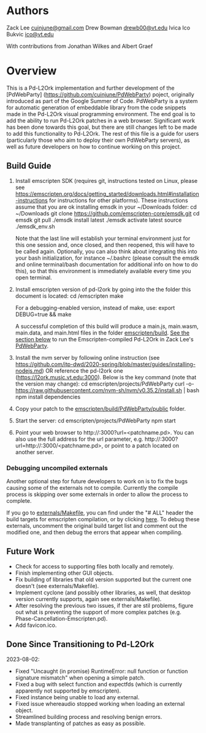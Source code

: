 # Authors
Zack Lee <cuinjune@gmail.com>
Drew Bowman <drewb00@vt.edu>
Ivica Ico Bukvic <ico@vt.edu>

With contributions from Jonathan Wilkes and Albert Graef

# Overview
This is a Pd-L2Ork implementation and further development of the [PdWebParty] (https://github.com/cuinjune/PdWebParty) poject, originally introduced as part of the Google Summer of Code. PdWebParty is a system for automatic generation of embeddable library from the code snippets made in the Pd-L2Ork visual programming environment. The end goal is to add the ability to run Pd-L2Ork patches in a web browser. Significant work has been done towards this goal, but there are still changes left to be made to add this functionality to Pd-L2Ork. The rest of this file is a guide for users (particularly those who aim to deploy their own PdWebParty servers), as well as future developers on how to continue working on this project.

## Build Guide
1. Install emscripten SDK (requires git, instructions tested on Linux, please see https://emscripten.org/docs/getting_started/downloads.html#installation-instructions for instructions for other platforms). These instructions assume that you are ok installing emsdk in your ~/Downloads folder:
		cd ~/Downloads
		git clone https://github.com/emscripten-core/emsdk.git
		cd emsdk
		git pull
		./emsdk install latest
		./emsdk activate latest
		source ./emsdk_env.sh

	Note that the last line will establish your terminal environment just for this one session and, once closed, and then reopened, this will have to be called again. Optionally, you can also think about integrating this into your bash initialization, for instance ~/.bashrc (please consult the emsdk and online terminal/bash documentation for additional info on how to do this), so that this environment is immediately available every time you open terminal.

2. Install emscripten version of pd-l2ork by going into the the folder this document is located:
		cd <pd-l2ork-git-folder>/emscripten
		make

	For a debugging-enabled version, instead of make, use:
		export DEBUG=true && make

	A successful completion of this build will produce a main.js, main.wasm, main.data, and main.html files in the folder [emscripten/build](./build). [See the section below](#How-To-Run-In-PdWebParty) to run the Emscripten-compiled Pd-L2Ork in Zack Lee's [PdWebParty](https://github.com/cuinjune/PdWebParty).

3. Install the nvm server by following online instruction (see https://github.com/itp-dwd/2020-spring/blob/master/guides/installing-nodejs.md) OR reference the pd-l2ork one (https://l2ork.music.vt.edu:3000). Below is the key command (note that the version may change):
		cd emscripten/projects/PdWebParty
		curl -o- https://raw.githubusercontent.com/nvm-sh/nvm/v0.35.2/install.sh | bash
		npm install dependencies

4. Copy your patch to the [emscripten/build/PdWebParty/public](./build/PdWebParty/public) folder.

5. Start the server:
		cd emscripten/projects/PdWebParty
		npm start

6. Point your web browser to http://<server-address>:3000?url=<patchname.pd>. You can also use the full address for the url parameter, e.g. http://<server-address>:3000?url=http://<server-address>:3000/<patchname.pd>, or point to a patch located on another server.

### Debugging uncompiled externals
Another optional step for future developers to work on is to fix the bugs causing some of the externals not to compile. Currently the compile process is skipping over some externals in order to allow the process to complete.

If you go to [externals/Makefile](../externals/Makefile), you can find under the "# ALL" header the build targets for emscripten compilation, or by clicking [here](https://github.com/pd-l2ork/Pd-L2Ork-Emscripten/blob/e420b39f7976c4f19c866f5991e2bfef8978a0d6/externals/Makefile). To debug these externals, uncomment the original build target list and comment out the modified one, and then debug the errors that appear when compiling.

## Future Work
- Check for access to supporting files both locally and remotely.
- Finish implementing other GUI objects.
- Fix building of libraries that old version supported but the current one doesn't (see externals/Makefile).
- Implement cyclone (and possibly other libraries, as well, that desktop version currently supports, again see externals/Makefile).
- After resolving the previous two issues, if ther are stil problems, figure out what is preventing the support of more complex patches (e.g. Phase-Cancellation-Emscripten.pd).
- Add favicon.ico.

## Done Since Transitioning to Pd-L2Ork
2023-08-02:
- Fixed "Uncaught (in promise) RuntimeError: null function or function signature mismatch" when opening a simple patch.
- Fixed a bug with select function and expectfds (which is currently apparently not supported by emscripten).
- Fixed instance being unable to load any external.
- Fixed issue whereaudio stopped working when loading an external object.
- Streamlined building process and resolving benign errors.
- Made transplanting of patches as easy as possible.